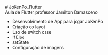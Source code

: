 #   J o K e n P o _ F l u t t e r <br>
Aula de Flutter professor Jamilton Damasceno <br>
- Desenvolvimento de App para jogar JoKenPo<br>
- Criação do layot<br>
- Uso de switch case<br>
- If Else<br>
- setState<br>
- Configuração de imagens
 
